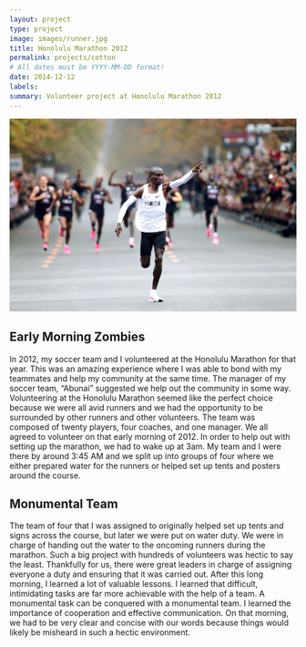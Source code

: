 ```yaml
---
layout: project
type: project
image: images/runner.jpg
title: Honolulu Marathon 2012
permalink: projects/cotton
# All dates must be YYYY-MM-DD format!
date: 2014-12-12
labels:
summary: Volunteer project at Honolulu Marathon 2012
---
```


 <img class="ui image" src="../images/marathon-runner.jpg">

## Early Morning Zombies

In 2012, my soccer team and I volunteered at the Honolulu Marathon for that year. This was an amazing experience where I was able to bond with my teammates and help my community at the same time. The manager of my soccer team, “Abunai” suggested we help out the community in some way. Volunteering at the Honolulu Marathon seemed like the perfect choice because we were all avid runners and we had the opportunity to be surrounded by other runners and other volunteers. The team was composed of twenty players, four coaches, and one manager. We all agreed to volunteer on that early morning of 2012. In order to help out with setting up the marathon, we had to wake up at 3am. My team and I were there by around 3:45 AM and we split up into groups of four where we either prepared water for the runners or helped set up tents and posters around the course. 

## Monumental Team

The team of four that I was assigned to originally helped set up tents and signs across the course, but later we were put on water duty. We were in charge of handing out the water to the oncoming runners during the marathon. Such a big project with hundreds of volunteers was hectic to say the least. Thankfully for us, there were great leaders in charge of assigning everyone a duty and ensuring that it was carried out. After this long morning, I learned a lot of valuable lessons. I learned that difficult, intimidating tasks are far more achievable with the help of a team. A monumental task can be conquered with a monumental team. I learned the importance of cooperation and effective communication. On that morning, we had to be very clear and concise with our words because things would likely be misheard in such a hectic environment.

